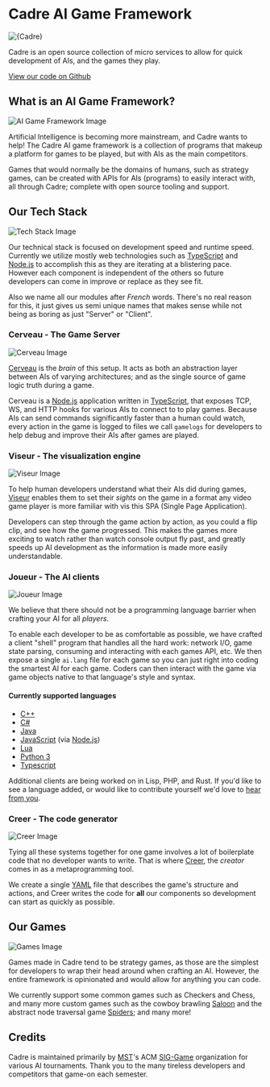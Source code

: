 # Cadre AI Game Framework

![{Cadre}](http://i.imgur.com/17wwI3f.png)

Cadre is an open source collection of micro services to allow for quick development of AIs, and the games they play.

[View our code on Github](http://github.com/siggame/Cadre)

## What is an AI Game Framework?

![AI Game Framework Image](assets/ai-game-framework.svg)

Artificial Intelligence is becoming more mainstream, and Cadre wants to help! The Cadre AI game framework is a
collection of programs that makeup a platform for games to be played, but with AIs as the main competitors.

Games that would normally be the domains of humans, such as strategy games, can be created with APIs for AIs (programs)
to easily interact with, all through Cadre; complete with open source tooling and support.

## Our Tech Stack

![Tech Stack Image](assets/tech-stack.svg)

Our technical stack is focused on development speed and runtime speed. Currently we utilize mostly web technologies
such as [TypeScript] and [Node.js] to accomplish this as they are iterating at a blistering pace. However each
component is independent of the others so future developers can come in improve or replace as they see fit.

Also we name all our modules after _French_ words. There's no real reason for this, it just gives us semi unique names
that makes sense while not being as boring as just "Server" or "Client".

### Cerveau - The Game Server

![Cerveau Image](assets/cerveau.svg)

[Cerveau] is the _brain_ of this setup. It acts as both an abstraction layer between AIs of varying architectures;
and as the single source of game logic truth during a game.

Cerveau is a [Node.js] application written in [TypeScript],
that exposes TCP, WS, and HTTP hooks for various AIs to connect to to play games. Because AIs can send commands
significantly faster than a human could watch, every action in the game is logged to files we call `gamelogs` for
developers to help debug and improve their AIs after games are played.

### Viseur - The visualization engine

![Viseur Image](assets/viseur.svg)

To help human developers understand what their AIs did during games, [Viseur] enables them to set their _sights_ on
the game in a format any video game player is more familiar with vis this SPA (Single Page Application).

Developers can step through the game action by action, as you could a flip clip, and see how the game progressed.
This makes the games more exciting to watch rather than watch console output fly past, and greatly speeds up AI
development as the information is made more easily understandable.

### Joueur - The AI clients

![Joueur Image](assets/joueur.svg)

We believe that there should not be a programming language barrier when crafting your AI for all _players_.

To enable each developer to be as comfortable as possible, we have crafted a client "shell" program that handles all
the hard work: network I/O, game state parsing, consuming and interacting with each games API, etc. We then expose a
single `ai.lang` file for each game so you can just right into coding the smartest AI for each game. Coders can then
interact with the game via game objects native to that language's style and syntax.

#### Currently supported languages

- [C++][Joueur.cpp]
- [C#][Joueur.cs]
- [Java][Joueur.java]
- [JavaScript][Joueur.js] (via [Node.js])
- [Lua][Joueur.lua]
- [Python 3][Joueur.py]
- [Typescript][Joueur.ts]

Additional clients are being worked on in Lisp, PHP, and Rust. If you'd like to see a language added,
or would like to contribute yourself we'd love to [hear from you][issues].

### Creer - The code generator

![Creer Image](assets/creer.svg)

Tying all these systems together for one game involves a lot of boilerplate code that no developer wants to write.
That is where [Creer], the _creator_ comes in as a metaprogramming tool.

We create a single [YAML] file that describes
the game's structure and actions, and Creer writes the code for **all** our components so development can start as
quickly as possible.

## Our Games

![Games Image](assets/games.svg)

Games made in Cadre tend to be strategy games, as those are the simplest for developers to wrap their head around when
crafting an AI. However, the entire framework is opinionated and would allow for anything you can code.

We currently support some common games such as Checkers and Chess, and many more custom games such as the cowboy
brawling [Saloon] and the abstract node traversal game [Spiders]; and many more!

## Credits

Cadre is maintained primarily by [MST]'s ACM [SIG-Game] organization for various AI tournaments. Thank you to the many
tireless developers and competitors that game-on each semester.

[Cerveau]: https://github.com/siggame/Cerveau
[Creer]: https://github.com/siggame/Creer
[Joueur.cpp]: https://github.com/siggame/Joueur.cpp
[Joueur.cs]: https://github.com/siggame/Joueur.cs
[Joueur.java]: https://github.com/siggame/Joueur.java
[Joueur.js]: https://github.com/siggame/Joueur.js
[Joueur.lua]: https://github.com/siggame/Joueur.lua
[Joueur.py]: https://github.com/siggame/Joueur.py
[Joueur.ts]: https://github.com/siggame/Joueur.ts
[Viseur]: https://github.com/siggame/Viseur

[issues]: https://github.com/siggame/Creer/issues

[Saloon]: https://github.com/siggame/Cadre/tree/master/Games/Saloon
[Spiders]: https://github.com/siggame/Cadre/tree/master/Games/Spiders

[MST]: http://mst.edu/
[SIG-Game]: http://siggame.io/

[TypeScript]: https://www.typescriptlang.org/
[Node.js]: https://nodejs.org/
[YAML]: http://yaml.org/
